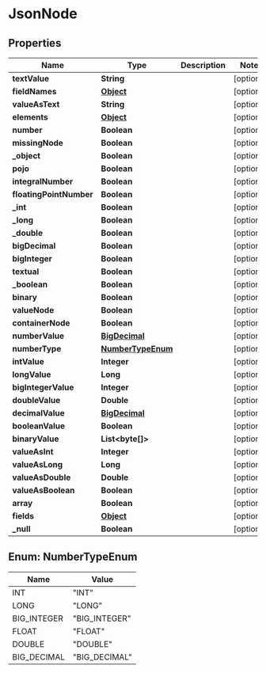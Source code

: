 

# JsonNode

## Properties

Name | Type | Description | Notes
------------ | ------------- | ------------- | -------------
**textValue** | **String** |  |  [optional]
**fieldNames** | [**Object**](.md) |  |  [optional]
**valueAsText** | **String** |  |  [optional]
**elements** | [**Object**](.md) |  |  [optional]
**number** | **Boolean** |  |  [optional]
**missingNode** | **Boolean** |  |  [optional]
**_object** | **Boolean** |  |  [optional]
**pojo** | **Boolean** |  |  [optional]
**integralNumber** | **Boolean** |  |  [optional]
**floatingPointNumber** | **Boolean** |  |  [optional]
**_int** | **Boolean** |  |  [optional]
**_long** | **Boolean** |  |  [optional]
**_double** | **Boolean** |  |  [optional]
**bigDecimal** | **Boolean** |  |  [optional]
**bigInteger** | **Boolean** |  |  [optional]
**textual** | **Boolean** |  |  [optional]
**_boolean** | **Boolean** |  |  [optional]
**binary** | **Boolean** |  |  [optional]
**valueNode** | **Boolean** |  |  [optional]
**containerNode** | **Boolean** |  |  [optional]
**numberValue** | [**BigDecimal**](BigDecimal.md) |  |  [optional]
**numberType** | [**NumberTypeEnum**](#NumberTypeEnum) |  |  [optional]
**intValue** | **Integer** |  |  [optional]
**longValue** | **Long** |  |  [optional]
**bigIntegerValue** | **Integer** |  |  [optional]
**doubleValue** | **Double** |  |  [optional]
**decimalValue** | [**BigDecimal**](BigDecimal.md) |  |  [optional]
**booleanValue** | **Boolean** |  |  [optional]
**binaryValue** | **List&lt;byte[]&gt;** |  |  [optional]
**valueAsInt** | **Integer** |  |  [optional]
**valueAsLong** | **Long** |  |  [optional]
**valueAsDouble** | **Double** |  |  [optional]
**valueAsBoolean** | **Boolean** |  |  [optional]
**array** | **Boolean** |  |  [optional]
**fields** | [**Object**](.md) |  |  [optional]
**_null** | **Boolean** |  |  [optional]



## Enum: NumberTypeEnum

Name | Value
---- | -----
INT | &quot;INT&quot;
LONG | &quot;LONG&quot;
BIG_INTEGER | &quot;BIG_INTEGER&quot;
FLOAT | &quot;FLOAT&quot;
DOUBLE | &quot;DOUBLE&quot;
BIG_DECIMAL | &quot;BIG_DECIMAL&quot;



